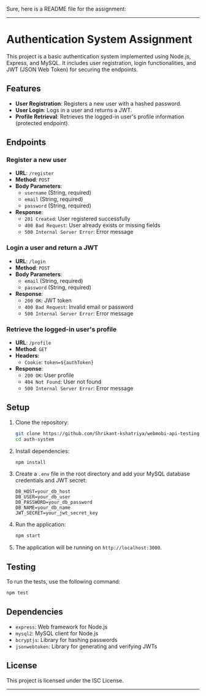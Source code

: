 Sure, here is a README file for the assignment:

---

# Authentication System Assignment

This project is a basic authentication system implemented using Node.js, Express, and MySQL. It includes user registration, login functionalities, and JWT (JSON Web Token) for securing the endpoints.

## Features

- **User Registration**: Registers a new user with a hashed password.
- **User Login**: Logs in a user and returns a JWT.
- **Profile Retrieval**: Retrieves the logged-in user's profile information (protected endpoint).

## Endpoints

### Register a new user
- **URL**: `/register`
- **Method**: `POST`
- **Body Parameters**:
  - `username` (String, required)
  - `email` (String, required)
  - `password` (String, required)
- **Response**: 
  - `201 Created`: User registered successfully
  - `400 Bad Request`: User already exists or missing fields
  - `500 Internal Server Error`: Error message

### Login a user and return a JWT
- **URL**: `/login`
- **Method**: `POST`
- **Body Parameters**:
  - `email` (String, required)
  - `password` (String, required)
- **Response**:
  - `200 OK`: JWT token
  - `400 Bad Request`: Invalid email or password
  - `500 Internal Server Error`: Error message

### Retrieve the logged-in user's profile
- **URL**: `/profile`
- **Method**: `GET`
- **Headers**:
  - `Cookie`: `token=${authToken}`
- **Response**:
  - `200 OK`: User profile
  - `404 Not Found`: User not found
  - `500 Internal Server Error`: Error message

## Setup

1. Clone the repository:
   ```bash
   git clone https://github.com/Shrikant-kshatriya/webmobi-api-testing.git
   cd auth-system
   ```

2. Install dependencies:
   ```bash
   npm install
   ```

3. Create a `.env` file in the root directory and add your MySQL database credentials and JWT secret:
   ```env
   DB_HOST=your_db_host
   DB_USER=your_db_user
   DB_PASSWORD=your_db_password
   DB_NAME=your_db_name
   JWT_SECRET=your_jwt_secret_key
   ```

4. Run the application:
   ```bash
   npm start
   ```

5. The application will be running on `http://localhost:3000`.

## Testing

To run the tests, use the following command:
```bash
npm test
```

## Dependencies

- `express`: Web framework for Node.js
- `mysql2`: MySQL client for Node.js
- `bcryptjs`: Library for hashing passwords
- `jsonwebtoken`: Library for generating and verifying JWTs

## License

This project is licensed under the ISC License.

---

